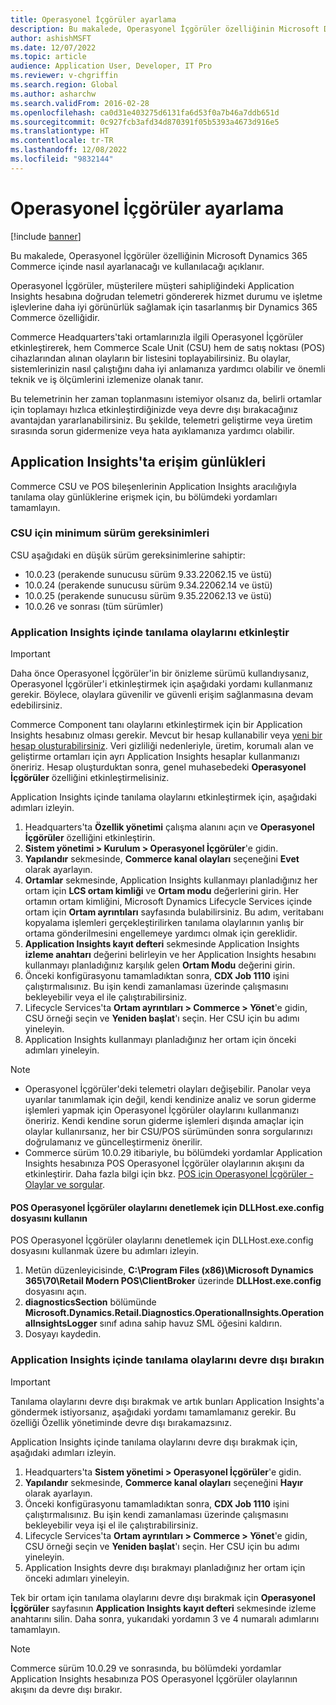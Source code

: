 ```yaml
---
title: Operasyonel İçgörüler ayarlama
description: Bu makalede, Operasyonel İçgörüler özelliğinin Microsoft Dynamics 365 Commerce içinde nasıl ayarlanacağı ve kullanılacağı açıklanır.
author: ashishMSFT
ms.date: 12/07/2022
ms.topic: article
audience: Application User, Developer, IT Pro
ms.reviewer: v-chgriffin
ms.search.region: Global
ms.author: asharchw
ms.search.validFrom: 2016-02-28
ms.openlocfilehash: ca0d31e403275d6131fa6d53f0a7b46a7ddb651d
ms.sourcegitcommit: 0c927fcb3afd34d870391f05b5393a4673d916e5
ms.translationtype: HT
ms.contentlocale: tr-TR
ms.lasthandoff: 12/08/2022
ms.locfileid: "9832144"
---
```

# <a name="set-up-operational-insights"></a>Operasyonel İçgörüler ayarlama

[!include [banner](../includes/banner.md)]

Bu makalede, Operasyonel İçgörüler özelliğinin Microsoft Dynamics 365 Commerce içinde nasıl ayarlanacağı ve kullanılacağı açıklanır.

Operasyonel İçgörüler, müşterilere müşteri sahipliğindeki Application Insights hesabına doğrudan telemetri göndererek hizmet durumu ve işletme işlevlerine daha iyi görünürlük sağlamak için tasarlanmış bir Dynamics 365 Commerce özelliğidir.

Commerce Headquarters'taki ortamlarınızla ilgili Operasyonel İçgörüler etkinleştirerek, hem Commerce Scale Unit (CSU) hem de satış noktası (POS) cihazlarından alınan olayların bir listesini toplayabilirsiniz. Bu olaylar, sistemlerinizin nasıl çalıştığını daha iyi anlamanıza yardımcı olabilir ve önemli teknik ve iş ölçümlerini izlemenize olanak tanır.

Bu telemetrinin her zaman toplanmasını istemiyor olsanız da, belirli ortamlar için toplamayı hızlıca etkinleştirdiğinizde veya devre dışı bırakacağınız avantajdan yararlanabilirsiniz. Bu şekilde, telemetri geliştirme veya üretim sırasında sorun gidermenize veya hata ayıklamanıza yardımcı olabilir.

## <a name="access-logs-in-application-insights"></a>Application Insights'ta erişim günlükleri

Commerce CSU ve POS bileşenlerinin Application Insights aracılığıyla tanılama olay günlüklerine erişmek için, bu bölümdeki yordamları tamamlayın.

### <a name="minimum-version-requirements-for-csu"></a>CSU için minimum sürüm gereksinimleri

CSU aşağıdaki en düşük sürüm gereksinimlerine sahiptir:

- 10.0.23 (perakende sunucusu sürüm 9.33.22062.15 ve üstü)
- 10.0.24 (perakende sunucusu sürüm 9.34.22062.14 ve üstü)
- 10.0.25 (perakende sunucusu sürüm 9.35.22062.13 ve üstü)
- 10.0.26 ve sonrası (tüm sürümler)

### <a name="enable-diagnostic-events-in-application-insights"></a>Application Insights içinde tanılama olaylarını etkinleştir

> [!IMPORTANT]
> Daha önce Operasyonel İçgörüler'in bir önizleme sürümü kullandıysanız, Operasyonel İçgörüler'i etkinleştirmek için aşağıdaki yordamı kullanmanız gerekir. Böylece, olaylara güvenilir ve güvenli erişim sağlanmasına devam edebilirsiniz.

Commerce Component tanı olaylarını etkinleştirmek için bir Application Insights hesabınız olması gerekir. Mevcut bir hesap kullanabilir veya [yeni bir hesap oluşturabilirsiniz](/azure/azure-monitor/app/create-workspace-resource#create-workspace-based-resource). Veri gizliliği nedenleriyle, üretim, korumalı alan ve geliştirme ortamları için ayrı Application Insights hesaplar kullanmanızı öneririz. Hesap oluşturduktan sonra, genel muhasebedeki **Operasyonel İçgörüler** özelliğini etkinleştirmelisiniz.

Application Insights içinde tanılama olaylarını etkinleştirmek için, aşağıdaki adımları izleyin.

1. Headquarters'ta **Özellik yönetimi** çalışma alanını açın ve **Operasyonel İçgörüler** özelliğini etkinleştirin.
1. **Sistem yönetimi \> Kurulum \> Operasyonel İçgörüler**'e gidin.
1. **Yapılandır** sekmesinde, **Commerce kanal olayları** seçeneğini **Evet** olarak ayarlayın.
1. **Ortamlar** sekmesinde, Application Insights kullanmayı planladığınız her ortam için **LCS ortam kimliği** ve **Ortam modu** değerlerini girin. Her ortamın ortam kimliğini, Microsoft Dynamics Lifecycle Services içinde ortam için **Ortam ayrıntıları** sayfasında bulabilirsiniz. Bu adım, veritabanı kopyalama işlemleri gerçekleştirilirken tanılama olaylarının yanlış bir ortama gönderilmesini engellemeye yardımcı olmak için gereklidir.
1. **Application Insights kayıt defteri** sekmesinde Application Insights **izleme anahtarı** değerini belirleyin ve her Application Insights hesabını kullanmayı planladığınız karşılık gelen **Ortam Modu** değerini girin.
1. Önceki konfigürasyonu tamamladıktan sonra, **CDX Job 1110** işini çalıştırmalısınız. Bu işin kendi zamanlaması üzerinde çalışmasını bekleyebilir veya el ile çalıştırabilirsiniz.
1. Lifecycle Services'ta **Ortam ayrıntıları \> Commerce \> Yönet**'e gidin, CSU örneği seçin ve **Yeniden başlat**'ı seçin. Her CSU için bu adımı yineleyin.
1. Application Insights kullanmayı planladığınız her ortam için önceki adımları yineleyin.

> [!NOTE]
> - Operasyonel İçgörüler'deki telemetri olayları değişebilir. Panolar veya uyarılar tanımlamak için değil, kendi kendinize analiz ve sorun giderme işlemleri yapmak için Operasyonel İçgörüler olaylarını kullanmanızı öneririz. Kendi kendine sorun giderme işlemleri dışında amaçlar için olaylar kullanırsanız, her bir CSU/POS sürümünden sonra sorgularınızı doğrulamanız ve güncelleştirmeniz önerilir.
> - Commerce sürüm 10.0.29 itibariyle, bu bölümdeki yordamlar Application Insights hesabınıza POS Operasyonel İçgörüler olaylarının akışını da etkinleştirir. Daha fazla bilgi için bkz. [POS için Operasyonel İçgörüler - Olaylar ve sorgular](https://download.microsoft.com/download/9/2/b/92be35b0-0e24-4a4d-940d-6f4db29791c0/Operational-Insights-Commerce-POS-events-queries.pdf).

#### <a name="use-the-dllhostexeconfig-file-to-control-pos-operational-insights-events"></a>POS Operasyonel İçgörüler olaylarını denetlemek için DLLHost.exe.config dosyasını kullanın

POS Operasyonel İçgörüler olaylarını denetlemek için DLLHost.exe.config dosyasını kullanmak üzere bu adımları izleyin.

1. Metün düzenleyicisinde, **C:\\Program Files (x86)\\Microsoft Dynamics 365\\70\\Retail Modern POS\\ClientBroker** üzerinde **DLLHost.exe.config** dosyasını açın.
1. **diagnosticsSection** bölümünde **Microsoft.Dynamics.Retail.Diagnostics.OperationalInsights.OperationalInsightsLogger** sınıf adına sahip havuz SML öğesini kaldırın.
1. Dosyayı kaydedin.

### <a name="disable-diagnostic-events-in-application-insights"></a>Application Insights içinde tanılama olaylarını devre dışı bırakın

> [!IMPORTANT]
> Tanılama olaylarını devre dışı bırakmak ve artık bunları Application Insights'a göndermek istiyorsanız, aşağıdaki yordamı tamamlamanız gerekir. Bu özelliği Özellik yönetiminde devre dışı bırakamazsınız.

Application Insights içinde tanılama olaylarını devre dışı bırakmak için, aşağıdaki adımları izleyin.

1. Headquarters'ta **Sistem yönetimi \> Operasyonel İçgörüler**'e gidin.
1. **Yapılandır** sekmesinde, **Commerce kanal olayları** seçeneğini **Hayır** olarak ayarlayın.
1. Önceki konfigürasyonu tamamladıktan sonra, **CDX Job 1110** işini çalıştırmalısınız. Bu işin kendi zamanlaması üzerinde çalışmasını bekleyebilir veya işi el ile çalıştırabilirsiniz.
1. Lifecycle Services'ta **Ortam ayrıntıları \> Commerce \> Yönet**'e gidin, CSU örneği seçin ve **Yeniden başlat**'ı seçin. Her CSU için bu adımı yineleyin.
1. Application Insights devre dışı bırakmayı planladığınız her ortam için önceki adımları yineleyin.

Tek bir ortam için tanılama olaylarını devre dışı bırakmak için **Operasyonel İçgörüler** sayfasının **Application Insights kayıt defteri** sekmesinde izleme anahtarını silin. Daha sonra, yukarıdaki yordamın 3 ve 4 numaralı adımlarını tamamlayın.

> [!NOTE]
> Commerce sürüm 10.0.29 ve sonrasında, bu bölümdeki yordamlar Application Insights hesabınıza POS Operasyonel İçgörüler olaylarının akışını da devre dışı bırakır. 
